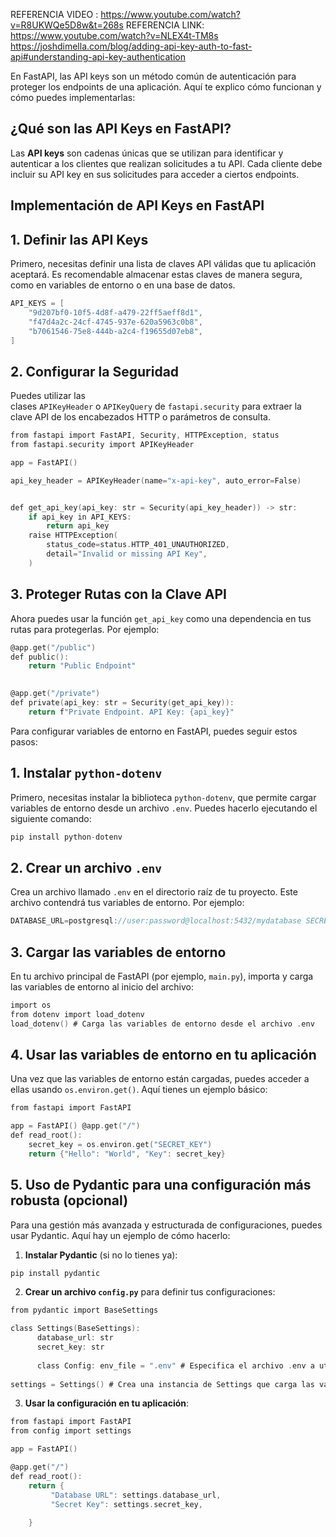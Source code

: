 REFERENCIA VIDEO
: https://www.youtube.com/watch?v=R8UKWQe5D8w&t=268s
REFERENCIA LINK: https://www.youtube.com/watch?v=NLEX4t-TM8s
https://joshdimella.com/blog/adding-api-key-auth-to-fast-api#understanding-api-key-authentication



En FastAPI, las API keys son un método común de autenticación para proteger los endpoints de una aplicación. Aquí te explico cómo funcionan y cómo puedes implementarlas:

## ¿Qué son las API Keys en FastAPI?

Las **API keys** son cadenas únicas que se utilizan para identificar y autenticar a los clientes que realizan solicitudes a tu API. Cada cliente debe incluir su API key en sus solicitudes para acceder a ciertos endpoints.



## Implementación de API Keys en FastAPI

## 1. Definir las API Keys

Primero, necesitas definir una lista de claves API válidas que tu aplicación aceptará. Es recomendable almacenar estas claves de manera segura, como en variables de entorno o en una base de datos.

```c
API_KEYS = [ 
    "9d207bf0-10f5-4d8f-a479-22ff5aeff8d1",
    "f47d4a2c-24cf-4745-937e-620a5963c0b8",
    "b7061546-75e8-444b-a2c4-f19655d07eb8",
]
```

## 2. Configurar la Seguridad

Puedes utilizar las clases `APIKeyHeader` o `APIKeyQuery` de `fastapi.security` para extraer la clave API de los encabezados HTTP o parámetros de consulta.

```c
from fastapi import FastAPI, Security, HTTPException, status
from fastapi.security import APIKeyHeader 

app = FastAPI()

api_key_header = APIKeyHeader(name="x-api-key", auto_error=False)


def get_api_key(api_key: str = Security(api_key_header)) -> str:
    if api_key in API_KEYS:
        return api_key
    raise HTTPException( 
        status_code=status.HTTP_401_UNAUTHORIZED,
        detail="Invalid or missing API Key", 
    )

```

## 3. Proteger Rutas con la Clave API

Ahora puedes usar la función `get_api_key` como una dependencia en tus rutas para protegerlas. Por ejemplo:

```c
@app.get("/public")
def public():
    return "Public Endpoint"
    

@app.get("/private")
def private(api_key: str = Security(get_api_key)): 
    return f"Private Endpoint. API Key: {api_key}"
```




Para configurar variables de entorno en FastAPI, puedes seguir estos pasos:

## 1. Instalar `python-dotenv`

Primero, necesitas instalar la biblioteca `python-dotenv`, que permite cargar variables de entorno desde un archivo `.env`. Puedes hacerlo ejecutando el siguiente comando:


```C
pip install python-dotenv
```


## 2. Crear un archivo `.env`

Crea un archivo llamado `.env` en el directorio raíz de tu proyecto. Este archivo contendrá tus variables de entorno. Por ejemplo:


```C
DATABASE_URL=postgresql://user:password@localhost:5432/mydatabase SECRET_KEY=mysecretkey
```


## 3. Cargar las variables de entorno

En tu archivo principal de FastAPI (por ejemplo, `main.py`), importa y carga las variables de entorno al inicio del archivo:


```C
import os
from dotenv import load_dotenv 
load_dotenv() # Carga las variables de entorno desde el archivo .env
```

## 4. Usar las variables de entorno en tu aplicación

Una vez que las variables de entorno están cargadas, puedes acceder a ellas usando `os.environ.get()`. Aquí tienes un ejemplo básico:

```C
from fastapi import FastAPI

app = FastAPI() @app.get("/") 
def read_root(): 
    secret_key = os.environ.get("SECRET_KEY") 
    return {"Hello": "World", "Key": secret_key}
```


## 5. Uso de Pydantic para una configuración más robusta (opcional)

Para una gestión más avanzada y estructurada de configuraciones, puedes usar Pydantic. Aquí hay un ejemplo de cómo hacerlo:

1. **Instalar Pydantic** (si no lo tienes ya):

```C
pip install pydantic
```

2. **Crear un archivo `config.py`** para definir tus configuraciones:


```C
from pydantic import BaseSettings 

class Settings(BaseSettings):
      database_url: str 
      secret_key: str
      
      class Config: env_file = ".env" # Especifica el archivo .env a utilizar 
      
settings = Settings() # Crea una instancia de Settings que carga las variables del .env
```


3. **Usar la configuración en tu aplicación**:
```C
from fastapi import FastAPI
from config import settings 

app = FastAPI()

@app.get("/") 
def read_root(): 
    return {
         "Database URL": settings.database_url, 
         "Secret Key": settings.secret_key, 
         
    }
```


